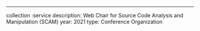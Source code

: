---
collection :service
description: Web Chair for Source Code Analysis and Manipulation (SCAM)
year: 2021
type: Conference Organization
